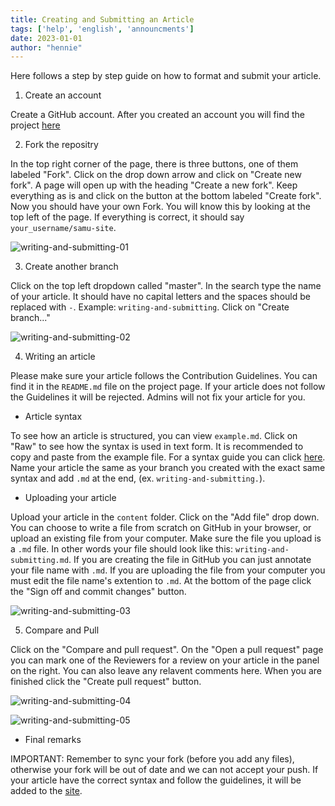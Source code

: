 ```yaml
---
title: Creating and Submitting an Article
tags: ['help', 'english', 'announcments']
date: 2023-01-01
author: "hennie"
---
```


Here follows a step by step guide on how to format and submit your article. 

1. Create an account

Create a GitHub account. After you created an account you will find the project [here](https://github.com/MawLr/samu-site)

2. Fork the repositry

In the top right corner of the page, there is three buttons, one of them labeled "Fork". Click on the drop down arrow and click on "Create new fork". A page will open up with the heading "Create a new fork". Keep everything as is and click on the button at the bottom labeled "Create fork". Now you should have your own Fork. You will know this by looking at the top left of the page. If everything is correct, it should say `your_username/samu-site`.

![writing-and-submitting-01](/pix/writing-and-submitting-01.webp)

3. Create another branch

Click on the top left dropdown called "master". In the search type the name of your article. It should have no capital letters and the spaces should be replaced with `-`. Example: `writing-and-submitting`. Click on "Create branch..."

![writing-and-submitting-02](/pix/writing-and-submitting-02.webp)

4. Writing an article

Please make sure your article follows the Contribution Guidelines. You can find it in the `README.md` file on the project page. If your article does not follow the Guidelines it will be rejected. Admins will not fix your article for you.

  - Article syntax

To see how an article is structured, you can view `example.md`. Click on "Raw" to see how the syntax is used in text form. It is recommended to copy and paste from the example file. For a syntax guide you can click [here](https://docs.github.com/en/get-started/writing-on-github/getting-started-with-writing-and-formatting-on-github/basic-writing-and-formatting-syntax). Name your article the same as your branch you created with the exact same syntax and add `.md` at the end, (ex. `writing-and-submitting.`).

  - Uploading your article

Upload your article in the `content` folder. Click on the "Add file" drop down. You can choose to write a file from scratch on GitHub in your browser, or upload an existing file from your computer. Make sure the file you upload is a `.md` file. In other words your file should look like this: `writing-and-submitting.md`. If you are creating the file in GitHub you can just annotate your file name with `.md`. If you are uploading the file from your computer you must edit the file name's extention to `.md`. At the bottom of the page click the "Sign off and commit changes" button.

![writing-and-submitting-03](/pix/writing-and-submitting-03.webp)

5. Compare and Pull

Click on the "Compare and pull request". On the "Open a pull request" page you can mark one of the Reviewers for a review on your article in the panel on the right. You can also leave any relavent comments here. When you are finished click the "Create pull request" button.

![writing-and-submitting-04](/pix/writing-and-submitting-04.webp)

![writing-and-submitting-05](/pix/writing-and-submitting-05.webp)

- Final remarks

IMPORTANT: Remember to sync your fork (before you add any files), otherwise your fork will be out of date and we can not accept your push.
If your article have the correct syntax and follow the guidelines, it will be added to the [site](https://southafricanminorityunion.com//).
